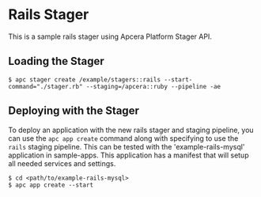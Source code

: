 # Rails Stager

This is a sample rails stager using Apcera Platform Stager API.

## Loading the Stager

```console
$ apc stager create /example/stagers::rails --start-command="./stager.rb" --staging=/apcera::ruby --pipeline -ae
```

## Deploying with the Stager

To deploy an application with the new rails stager and staging pipeline, you can use the
`apc app create` command along with specifying to use the `rails` staging
pipeline. This can be tested with the 'example-rails-mysql' application in sample-apps.
This application has a manifest that will setup all needed services and settings.

```console
$ cd <path/to/example-rails-mysql>
$ apc app create --start
```
